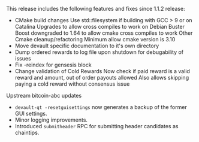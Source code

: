 This release includes the following features and fixes since 1.1.2 release:

 - CMake build changes
    Use std::filesystem if building with GCC > 9 or on Catalina
    Upgrades to allow cross compiles to work on Debian Buster
    Boost downgraded to 1.64 to allow cmake cross compiles to work
    Other Cmake cleanup/refactoring
    Minimum allow cmake version is 3.10
 - Move devault specific documentation to it's own directory
 - Dump ordered rewards to log file upon shutdown for debugability of issues
 - Fix -reindex for gensesis block
 - Change validation of Cold Rewards
    Now check if paid reward is a valid reward and amount, out of order payouts allowed
    Also allows skipping paying a cold reward without consensus issue

Upstream bitcoin-abc updates

 - `devault-qt -resetguisettings` now generates a backup of the former GUI settings.
 - Minor logging improvements.
 - Introduced `submitheader` RPC for submitting header candidates as chaintips.
